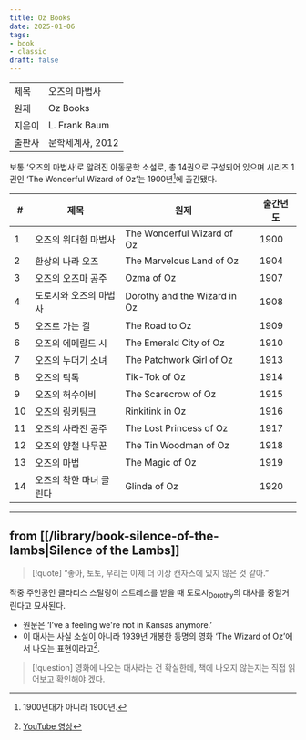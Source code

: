 ```yaml
---
title: Oz Books
date: 2025-01-06
tags:
- book
- classic
draft: false
---
```


| | |
| --- | --- |
| 제목 | 오즈의 마법사 |
| 원제 | Oz Books |
| 지은이 | L. Frank Baum |
| 출판사 | 문학세계사, 2012 |

보통 ‘오즈의 마법사’로 알려진 아동문학 소설로, 총 14권으로 구성되어 있으며 시리즈 1권인 ‘The Wonderful Wizard of Oz’는 1900년[^1]에 출간됐다. 

| # | 제목 | 원제 || 출간년도 |
| --- | --- | --- | --- | --- |
| 1 | 오즈의 위대한 마법사 | The Wonderful Wizard of Oz || 1900 |
| 2 | 환상의 나라 오즈 | The Marvelous Land of Oz || 1904 |
| 3 | 오즈의 오즈마 공주 | Ozma of Oz || 1907 |
| 4 | 도로시와 오즈의 마법사 | Dorothy and the Wizard in Oz || 1908 |
| 5 | 오즈로 가는 길 | The Road to Oz || 1909 |
| 6 | 오즈의 에메랄드 시 | The Emerald City of Oz || 1910 |
| 7 | 오즈의 누더기 소녀 | The Patchwork Girl of Oz || 1913 |
| 8 | 오즈의 틱톡 | Tik-Tok of Oz || 1914 |
| 9 | 오즈의 허수아비 | The Scarecrow of Oz || 1915 |
| 10 | 오즈의 링키팅크 | Rinkitink in Oz || 1916 |
| 11 | 오즈의 사라진 공주 | The Lost Princess of Oz || 1917 |
| 12 | 오즈의 양철 나무꾼 | The Tin Woodman of Oz || 1918 |
| 13 | 오즈의 마법 | The Magic of Oz || 1919 |
| 14 | 오즈의 착한 마녀 글린다 | Glinda of Oz || 1920 |

[^1]: 1900년대가 아니라 1900년.


---
## from [[/library/book-silence-of-the-lambs|Silence of the Lambs]]

> [!quote] “좋아, 토토, 우리는 이제 더 이상 캔자스에 있지 않은 것 같아.”

작중 주인공인 클라리스 스탈링이 스트레스를 받을 때 도로시<sub>Dorothy</sub>의 대사를 중얼거린다고 묘사된다.
- 원문은 ‘I’ve a feeling we're not in Kansas anymore.’
- 이 대사는 사실 소설이 아니라 1939년 개봉한 동명의 영화 ‘The Wizard of Oz’에서 나오는 표현이라고[^2].

> [!question] 영화에 나오는 대사라는 건 확실한데, 책에 나오지 않는지는 직접 읽어보고 확인해야 겠다.


[^2]: [YouTube 영상](https://www.youtube.com/watch?v=uPnfuczOWb8)


